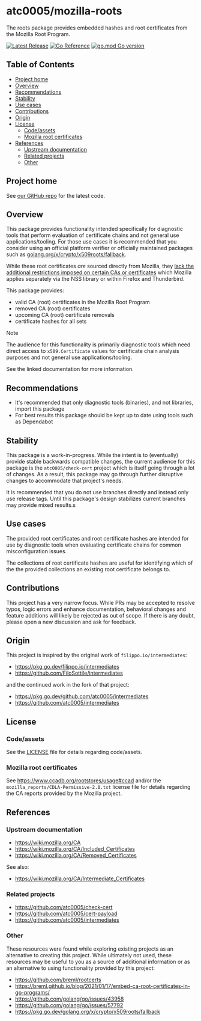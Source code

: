 <!-- omit in toc -->
# atc0005/mozilla-roots

The roots package provides embedded hashes and root certificates from the Mozilla Root Program.

[![Latest Release](https://img.shields.io/github/release/atc0005/mozilla-roots.svg?style=flat-square)](https://github.com/atc0005/mozilla-roots/releases/latest)
[![Go Reference](https://pkg.go.dev/badge/github.com/atc0005/mozilla-roots.svg)](https://pkg.go.dev/github.com/atc0005/mozilla-roots)
[![go.mod Go version](https://img.shields.io/github/go-mod/go-version/atc0005/mozilla-roots)](https://github.com/atc0005/mozilla-roots)

<!-- omit in toc -->
## Table of Contents

- [Project home](#project-home)
- [Overview](#overview)
- [Recommendations](#recommendations)
- [Stability](#stability)
- [Use cases](#use-cases)
- [Contributions](#contributions)
- [Origin](#origin)
- [License](#license)
  - [Code/assets](#codeassets)
  - [Mozilla root certificates](#mozilla-root-certificates)
- [References](#references)
  - [Upstream documentation](#upstream-documentation)
  - [Related projects](#related-projects)
  - [Other](#other)

## Project home

See [our GitHub repo][repo-url] for the latest code.

## Overview

This package provides functionality intended specifically for diagnostic tools
that perform evaluation of certificate chains and not general use
applications/tooling. For those use cases it is recommended that you consider
using an official platform verifier or officially maintained packages such as
[golang.org/x/crypto/x509roots/fallback](https://pkg.go.dev/golang.org/x/crypto/x509roots/fallback).

While these root certificates *are* sourced directly from Mozilla, they [lack
the additional restrictions imposed on certain CAs or
certificates](https://wiki.mozilla.org/CA/Additional_Trust_Changes) which
Mozilla applies separately via the NSS library or within Firefox and
Thunderbird.

This package provides:

- valid CA (root) certificates in the Mozilla Root Program
- removed CA (root) certificates
- upcoming CA (root) certificate removals
- certificate hashes for all sets

> [!NOTE]
>
> The audience for this functionality is primarily diagnostic tools which need
direct access to `x509.Certificate` values for certificate chain analysis
purposes and not general use applications/tooling.

See the linked documentation for more information.

## Recommendations

- It's recommended that only diagnostic tools (binaries), and not libraries,
  import this package
- For best results this package should be kept up to date using tools such as
  Dependabot

## Stability

This package is a work-in-progress. While the intent is to (eventually)
provide stable backwards compatible changes, the current audience for this
package is the `atc0005/check-cert` project which is itself going through a
lot of changes. As a result, this package may go through further disruptive
changes to accommodate that project's needs.

It is recommended that you do not use branches directly and instead only use
release tags. Until this package's design stabilizes current branches may
provide mixed results.s

## Use cases

The provided root certificates and root certificate hashes are intended for
use by diagnostic tools when evaluating certificate chains for common
misconfiguration issues.

The collections of root certificate hashes are useful for identifying which of
the the provided collections an existing root certificate belongs to.

## Contributions

This project has a very narrow focus. While PRs may be accepted to resolve
typos, logic errors and enhance documentation, behavioral changes and feature
additions will likely be rejected as out of scope. If there is any doubt,
please open a new discussion and ask for feedback.

## Origin

This project is inspired by the original work of `filippo.io/intermediates`:

- <https://pkg.go.dev/filippo.io/intermediates>
- <https://github.com/FiloSottile/intermediates>

and the continued work in the fork of that project:

- <https://pkg.go.dev/github.com/atc0005/intermediates>
- <https://github.com/atc0005/intermediates>

## License

### Code/assets

See the [LICENSE](LICENSE) file for details regarding code/assets.

### Mozilla root certificates

See <https://www.ccadb.org/rootstores/usage#ccad> and/or the
`mozilla_reports/CDLA-Permissive-2.0.txt` license file for details regarding
the CA reports provided by the Mozilla project.

## References

### Upstream documentation

- <https://wiki.mozilla.org/CA>
- <https://wiki.mozilla.org/CA/Included_Certificates>
- <https://wiki.mozilla.org/CA/Removed_Certificates>

See also:

- <https://wiki.mozilla.org/CA/Intermediate_Certificates>

### Related projects

- <https://github.com/atc0005/check-cert>
- <https://github.com/atc0005/cert-payload>
- <https://github.com/atc0005/intermediates>

### Other

These resources were found while exploring existing projects as an alternative
to creating this project. While ultimately not used, these resources may be
useful to you as a source of additional information or as an alternative to
using functionality provided by this project:

- <https://github.com/breml/rootcerts>
- <https://breml.github.io/blog/2021/01/17/embed-ca-root-certificates-in-go-programs/>
- <https://github.com/golang/go/issues/43958>
- <https://github.com/golang/go/issues/57792>
- <https://pkg.go.dev/golang.org/x/crypto/x509roots/fallback>

<!-- Footnotes here  -->

[repo-url]: <https://github.com/atc0005/mozilla-roots>  "This project's GitHub repo"
